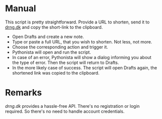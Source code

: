 # Manual

This script is pretty straightforward. Provide a URL to shorten, send it to [drng.dk](http://is.gd/) and copy the short-link to the clipboard.

- Open Drafts and create a new note.
- Type or paste a full URL, that you wish to shorten. Not less, not more.
- Choose the corresponding action and trigger it.
- Pythonista will open and run the script.
- In case of an error, Pythonista will show a dialog informing you about the type of error. Then the script will return to Drafts.
- In the more likely case of success. The script will open Drafts again, the shortened link was copied to the clipboard.

# Remarks

*drng.dk* provides a hassle-free API. There's no registration or login required. So there's no need to handle account credentials.
